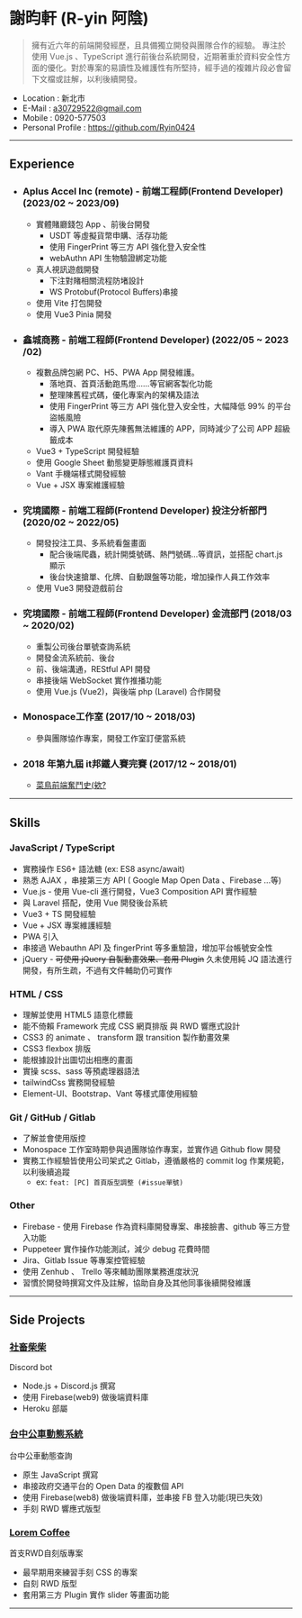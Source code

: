 # 謝昀軒 (R-yin 阿陰)

> 擁有近六年的前端開發經歷，且具備獨立開發與團隊合作的經驗。 專注於使用 Vue.js 、TypeScript 進行前後台系統開發，近期著重於資料安全性方面的優化。對於專案的易讀性及維護性有所堅持，經手過的複雜片段必會留下文檔或註解，以利後續開發。

* Location : 新北市
* E-Mail : a30729522@gmail.com
* Mobile : 0920-577503
* Personal Profile : https://github.com/Ryin0424

***

## Experience
- ### Aplus Accel Inc (remote) - 前端工程師(Frontend Developer) (2023/02 ~ 2023/09)
    - 實體賭廳錢包 App 、前後台開發
        - USDT 等虛擬貨幣申購、活存功能
        - 使用 FingerPrint 等三方 API 強化登入安全性
        - webAuthn API 生物驗證綁定功能
    - 真人視訊遊戲開發
        - 下注對賭相關流程防堵設計
        - WS Protobuf(Protocol Buffers)串接
    - 使用 Vite 打包開發
    - 使用 Vue3 Pinia 開發
- ### 鑫城商務 - 前端工程師(Frontend Developer) (2022/05 ~ 2023 /02)
    - 複數品牌包網 PC、H5、PWA App 開發維護。
        - 落地頁、首頁活動跑馬燈......等官網客製化功能
        - 整理陳舊程式碼，優化專案內的架構及語法
        - 使用 FingerPrint 等三方 API 強化登入安全性，大幅降低 99% 的平台盜帳風險
        - 導入 PWA 取代原先陳舊無法維護的 APP，同時減少了公司 APP 超級籤成本
    - Vue3 + TypeScript 開發經驗
    - 使用 Google Sheet 動態變更靜態維護頁資料
    - Vant 手機端樣式開發經驗
    - Vue + JSX 專案維護經驗
- ### 究境國際 - 前端工程師(Frontend Developer) 投注分析部門 (2020/02 ~ 2022/05)
    - 開發投注工具、多系統看盤畫面
        - 配合後端爬蟲，統計開獎號碼、熱門號碼...等資訊，並搭配 chart.js 顯示
        - 後台快速搶單、化牌、自動跟盤等功能，增加操作人員工作效率
    - 使用 Vue3 開發遊戲前台
- ### 究境國際 - 前端工程師(Frontend Developer) 金流部門 (2018/03 ~ 2020/02)
    - 重製公司後台單號查詢系統
    - 開發金流系統前、後台
    - 前、後端溝通，REStful API 開發 
    - 串接後端 WebSocket 實作推播功能
    - 使用 Vue.js (Vue2)，與後端 php (Laravel) 合作開發
- ### Monospace工作室  (2017/10 ~ 2018/03)
    - 參與團隊協作專案，開發工作室訂便當系統
- ### 2018 年第九屆 it邦鐵人賽完賽 (2017/12 ~ 2018/01)
    - [菜鳥前端奮鬥史(欸?](https://ithelp.ithome.com.tw/users/20107640)

***

## Skills

### JavaScript / TypeScript

* 實務操作 ES6+ 語法糖 (ex: ES8 async/await)
* 熟悉 AJAX ，串接第三方 API ( Google Map Open Data 、Firebase ...等)
* Vue.js - 使用 Vue-cli 進行開發，Vue3 Composition API 實作經驗
* 與 Laravel 搭配，使用 Vue 開發後台系統
* Vue3 + TS 開發經驗
* Vue + JSX 專案維護經驗
* PWA 引入
* 串接過 Webauthn API 及 fingerPrint 等多重驗證，增加平台帳號安全性
* jQuery - ~~可使用 jQuery 自製動畫效果、套用 Plugin~~ 久未使用純 JQ 語法進行開發，有所生疏，不過有文件輔助仍可實作


### HTML / CSS

* 理解並使用 HTML5 語意化標籤
* 能不倚賴 Framework 完成 CSS 網頁排版 與 RWD 響應式設計
* CSS3 的 animate 、 transform 跟 transition 製作動畫效果
* CSS3 flexbox 排版
* 能根據設計出圖切出相應的畫面
* 實操 scss、sass 等預處理器語法
* tailwindCss 實務開發經驗
* Element-UI、Bootstrap、Vant 等樣式庫使用經驗

### Git / GitHub / Gitlab

* 了解並會使用版控
* Monospace 工作室時期參與過團隊協作專案，並實作過 Github flow 開發
* 實務工作經驗皆使用公司架式之 Gitlab，遵循嚴格的 commit log 作業規範，以利後續追蹤
    - ex: `feat: [PC] 首頁版型調整 (#issue單號)`

### Other

* Firebase - 使用 Firebase 作為資料庫開發專案、串接臉書、github 等三方登入功能
* Puppeteer 實作操作功能測試，減少 debug 花費時間
* Jira、Gitlab Issue 等專案控管經驗
* 使用 Zenhub 、 Trello 等來輔助團隊業務進度狀況
* 習慣於開發時撰寫文件及註解，協助自身及其他同事後續開發維護

***

## Side Projects

### [社畜柴柴](https://github.com/Ryin0424/discordBot_Shiba)
Discord bot
- Node.js + Discord.js 撰寫
- 使用 Firebase(web9) 做後端資料庫
- Heroku 部屬

### [台中公車動態系統](https://github.com/Ryin0424/Taichunung-Bus_VanillaJS)
台中公車動態查詢
- 原生 JavaScript 撰寫
- 串接政府交通平台的 Open Data 的複數個 API
- 使用 Firebase(web8) 做後端資料庫，並串接 FB 登入功能(現已失效)
- 手刻 RWD 響應式版型

### [Lorem Coffee](https://github.com/Ryin0424/loremCoffee_CSS)
首支RWD自刻版專案
- 最早期用來練習手刻 CSS 的專案
- 自刻 RWD 版型
- 套用第三方 Plugin 實作 slider 等畫面功能


***



